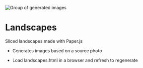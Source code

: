 ![Group of generated images](https://raw.githubusercontent.com/aaron-keenan/landscapes/master/documentation/images/group.jpg)

# Landscapes

Sliced landscapes made with Paper.js

* Generates images based on a source photo

* Load landscapes.html in a browser and refresh to regenerate
